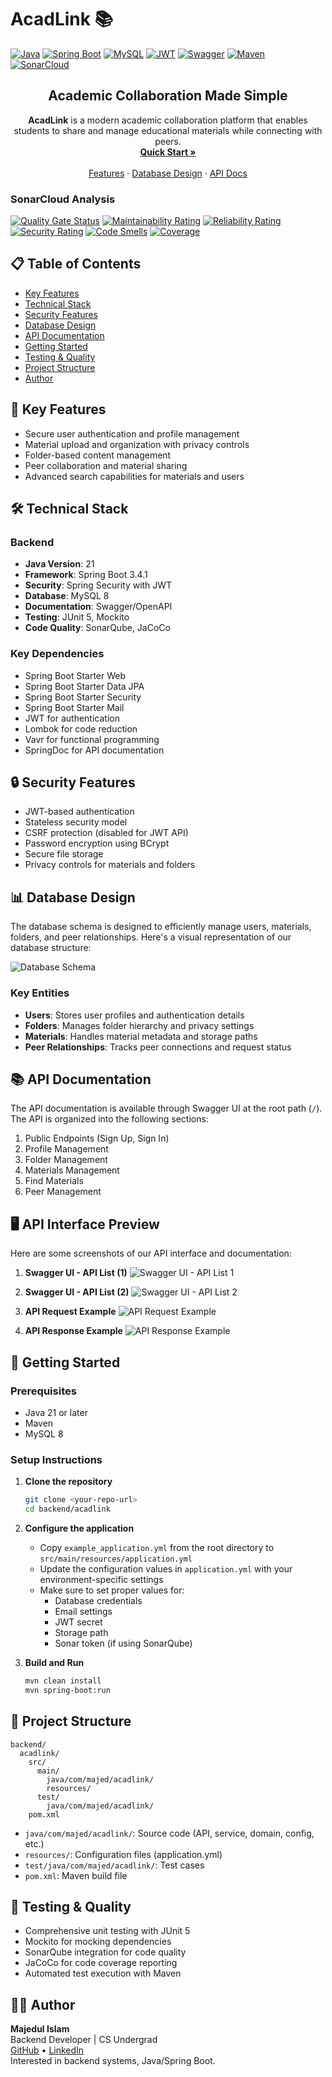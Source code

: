 # AcadLink 📚

[![Java](https://img.shields.io/badge/Java-ED8B00?style=for-the-badge&logo=openjdk&logoColor=white)](https://www.java.com/)
[![Spring Boot](https://img.shields.io/badge/Spring_Boot-6DB33F?style=for-the-badge&logo=spring-boot&logoColor=white)](https://spring.io/projects/spring-boot)
[![MySQL](https://img.shields.io/badge/MySQL-00000F?style=for-the-badge&logo=mysql&logoColor=white)](https://www.mysql.com/)
[![JWT](https://img.shields.io/badge/JWT-000000?style=for-the-badge&logo=JSON%20web%20tokens&logoColor=white)](https://jwt.io/)
[![Swagger](https://img.shields.io/badge/Swagger-85EA2D?style=for-the-badge&logo=swagger&logoColor=black)](https://swagger.io/)
[![Maven](https://img.shields.io/badge/Maven-C71A36?style=for-the-badge&logo=apache-maven&logoColor=white)](https://maven.apache.org/)
[![SonarCloud](https://img.shields.io/badge/SonarCloud-F3702A?style=for-the-badge&logo=sonarcloud&logoColor=white)](https://sonarcloud.io/)

<div align="center">
  <h2>Academic Collaboration Made Simple</h2>
  
  <p align="center">
    <b>AcadLink</b> is a modern academic collaboration platform that enables students to share and manage educational materials while connecting with peers.
    <br />
    <a href="#-getting-started"><strong>Quick Start »</strong></a>
    <br />
    <br />
    <a href="#-key-features">Features</a>
    ·
    <a href="#-database-design">Database Design</a>
    ·
    <a href="#-api-documentation">API Docs</a>
  </p>
</div>

### SonarCloud Analysis

[![Quality Gate Status](https://sonarcloud.io/api/project_badges/measure?project=mr-majed7_AcadLink&metric=alert_status)](https://sonarcloud.io/summary/new_code?id=mr-majed7_AcadLink)
[![Maintainability Rating](https://sonarcloud.io/api/project_badges/measure?project=mr-majed7_AcadLink&metric=sqale_rating)](https://sonarcloud.io/summary/new_code?id=mr-majed7_AcadLink)
[![Reliability Rating](https://sonarcloud.io/api/project_badges/measure?project=mr-majed7_AcadLink&metric=reliability_rating)](https://sonarcloud.io/summary/new_code?id=mr-majed7_AcadLink)
[![Security Rating](https://sonarcloud.io/api/project_badges/measure?project=mr-majed7_AcadLink&metric=security_rating)](https://sonarcloud.io/summary/new_code?id=mr-majed7_AcadLink)
[![Code Smells](https://sonarcloud.io/api/project_badges/measure?project=mr-majed7_AcadLink&metric=code_smells)](https://sonarcloud.io/summary/new_code?id=mr-majed7_AcadLink)
[![Coverage](https://sonarcloud.io/api/project_badges/measure?project=mr-majed7_AcadLink&metric=coverage)](https://sonarcloud.io/summary/new_code?id=mr-majed7_AcadLink)

## 📋 Table of Contents

- [Key Features](#-key-features)
- [Technical Stack](#-technical-stack)
- [Security Features](#-security-features)
- [Database Design](#-database-design)
- [API Documentation](#-api-documentation)
- [Getting Started](#-getting-started)
- [Testing & Quality](#-testing--quality)
- [Project Structure](#-project-structure)
- [Author](#-author)

## 🚀 Key Features

- Secure user authentication and profile management
- Material upload and organization with privacy controls
- Folder-based content management
- Peer collaboration and material sharing
- Advanced search capabilities for materials and users

## 🛠 Technical Stack

### Backend

- **Java Version**: 21
- **Framework**: Spring Boot 3.4.1
- **Security**: Spring Security with JWT
- **Database**: MySQL 8
- **Documentation**: Swagger/OpenAPI
- **Testing**: JUnit 5, Mockito
- **Code Quality**: SonarQube, JaCoCo

### Key Dependencies

- Spring Boot Starter Web
- Spring Boot Starter Data JPA
- Spring Boot Starter Security
- Spring Boot Starter Mail
- JWT for authentication
- Lombok for code reduction
- Vavr for functional programming
- SpringDoc for API documentation

## 🔒 Security Features

- JWT-based authentication
- Stateless security model
- CSRF protection (disabled for JWT API)
- Password encryption using BCrypt
- Secure file storage
- Privacy controls for materials and folders

## 📊 Database Design

The database schema is designed to efficiently manage users, materials, folders, and peer relationships. Here's a visual representation of our database structure:

![Database Schema](docs/schema_ss.png)

### Key Entities

- **Users**: Stores user profiles and authentication details
- **Folders**: Manages folder hierarchy and privacy settings
- **Materials**: Handles material metadata and storage paths
- **Peer Relationships**: Tracks peer connections and request status

## 📚 API Documentation

The API documentation is available through Swagger UI at the root path (`/`). The API is organized into the following sections:

1. Public Endpoints (Sign Up, Sign In)
2. Profile Management
3. Folder Management
4. Materials Management
5. Find Materials
6. Peer Management

## 🖥️ API Interface Preview

Here are some screenshots of our API interface and documentation:

1. **Swagger UI - API List (1)**
   ![Swagger UI - API List 1](docs/api_ss1.png)

2. **Swagger UI - API List (2)**
   ![Swagger UI - API List 2](docs/apis_ss2.png)

3. **API Request Example**
   ![API Request Example](docs/req_ss.png)

4. **API Response Example**
   ![API Response Example](docs/response_ss.png)

## 🚀 Getting Started

### Prerequisites

- Java 21 or later
- Maven
- MySQL 8

### Setup Instructions

1. **Clone the repository**

   ```bash
   git clone <your-repo-url>
   cd backend/acadlink
   ```

2. **Configure the application**
   - Copy `example_application.yml` from the root directory to `src/main/resources/application.yml`
   - Update the configuration values in `application.yml` with your environment-specific settings
   - Make sure to set proper values for:
     - Database credentials
     - Email settings
     - JWT secret
     - Storage path
     - Sonar token (if using SonarQube)

3. **Build and Run**

   ```bash
   mvn clean install
   mvn spring-boot:run
   ```

## 📁 Project Structure

```
backend/
  acadlink/
    src/
      main/
        java/com/majed/acadlink/
        resources/
      test/
        java/com/majed/acadlink/
    pom.xml
```

- `java/com/majed/acadlink/`: Source code (API, service, domain, config, etc.)
- `resources/`: Configuration files (application.yml)
- `test/java/com/majed/acadlink/`: Test cases
- `pom.xml`: Maven build file

## 🧪 Testing & Quality

- Comprehensive unit testing with JUnit 5
- Mockito for mocking dependencies
- SonarQube integration for code quality
- JaCoCo for code coverage reporting
- Automated test execution with Maven

## 👨‍💻 Author

**Majedul Islam**  
Backend Developer | CS Undergrad  
[GitHub](https://github.com/mr-majed7) • [LinkedIn](https://www.linkedin.com/in/majedul-islam-041637220/)  
Interested in backend systems, Java/Spring Boot.
